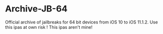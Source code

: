 # Archive-JB-64
Official archive of jailbreaks for 64 bit devices from iOS 10 to iOS 11.1.2. Use this ipas at own risk ! This ipas aren't mine! 
